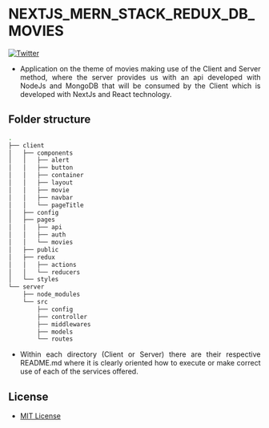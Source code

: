 # NEXTJS_MERN_STACK_REDUX_DB_MOVIES

[![Twitter](https://img.shields.io/twitter/follow/Derian_Cordoba?label=Follow&style=social)](https://twitter.com/Derian_Cordoba)

- <div align="justify">
      Application on the theme of movies making use of the Client and Server method, where the server provides us with an api developed with NodeJs and MongoDB that will be consumed by the Client which is developed with NextJs and React technology.
  </div>

## Folder structure

```bash
.
├── client
│   ├── components
│   │   ├── alert
│   │   ├── button
│   │   ├── container
│   │   ├── layout
│   │   ├── movie
│   │   ├── navbar
│   │   └── pageTitle
│   ├── config
│   ├── pages
│   │   ├── api
│   │   ├── auth
│   │   └── movies
│   ├── public
│   ├── redux
│   │   ├── actions
│   │   └── reducers
│   └── styles
└── server
    ├── node_modules
    └── src
        ├── config
        ├── controller
        ├── middlewares
        ├── models
        └── routes
```

- <div align="justify">
      Within each directory (Client or Server) there are their respective README.md where it is clearly oriented how to execute or make correct use of each of the services offered.
  </div>

## License

- [MIT License](https://github.com/DerianCordobaPerez/MERN_STACK_DB_MOVIES/blob/Master/LICENSE)
